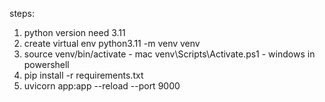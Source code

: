 steps:
1. python version need 3.11
2. create virtual env
    python3.11 -m venv venv
3. source venv/bin/activate - mac
   venv\Scripts\Activate.ps1 - windows in powershell
4. pip install -r requirements.txt
5. uvicorn app:app --reload --port 9000

